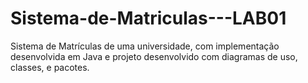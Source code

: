 # Sistema-de-Matriculas---LAB01
Sistema de Matrículas de uma universidade, com implementação desenvolvida em Java e projeto desenvolvido com diagramas de uso, classes, e pacotes.
